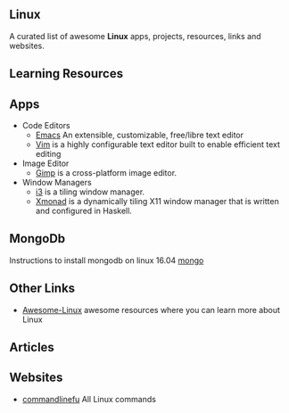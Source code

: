 ## Linux
A curated list of awesome **Linux** apps, projects, resources, links and websites.

## Learning Resources

## Apps
- Code Editors
  - [Emacs](https://www.gnu.org/software/emacs/) An extensible, customizable, free/libre text editor
  - [Vim](http://www.vim.org/) is a highly configurable text editor built to enable efficient text editing
- Image Editor
  - [Gimp](http://www.gimp.org/) is a cross-platform image editor.
- Window Managers
  - [i3](http://i3wm.org/) is a tiling window manager.
  - [Xmonad](http://xmonad.org/) is a dynamically tiling X11 window manager that is written and configured in Haskell.

## MongoDb
Instructions to install mongodb on linux 16.04 [mongo](https://www.digitalocean.com/community/tutorials/how-to-install-mongodb-on-ubuntu-16-04)

## Other Links
- [Awesome-Linux](https://github.com/aleksandar-todorovic/awesome-linux) awesome resources where you can learn more about Linux

## Articles

## Websites
- [commandlinefu](http://www.commandlinefu.com/) All Linux commands
